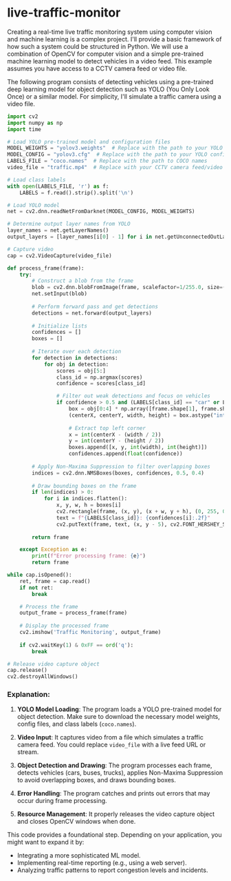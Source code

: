# live-traffic-monitor

Creating a real-time live traffic monitoring system using computer vision and machine learning is a complex project. I'll provide a basic framework of how such a system could be structured in Python. We will use a combination of OpenCV for computer vision and a simple pre-trained machine learning model to detect vehicles in a video feed. This example assumes you have access to a CCTV camera feed or video file.

The following program consists of detecting vehicles using a pre-trained deep learning model for object detection such as YOLO (You Only Look Once) or a similar model. For simplicity, I'll simulate a traffic camera using a video file.

```python
import cv2
import numpy as np
import time

# Load YOLO pre-trained model and configuration files
MODEL_WEIGHTS = "yolov3.weights"  # Replace with the path to your YOLO weights
MODEL_CONFIG = "yolov3.cfg"  # Replace with the path to your YOLO config
LABELS_FILE = "coco.names"  # Replace with the path to COCO names
video_file = "traffic.mp4"  # Replace with your CCTV camera feed/video file

# Load class labels
with open(LABELS_FILE, 'r') as f:
    LABELS = f.read().strip().split('\n')

# Load YOLO model
net = cv2.dnn.readNetFromDarknet(MODEL_CONFIG, MODEL_WEIGHTS)

# Determine output layer names from YOLO
layer_names = net.getLayerNames()
output_layers = [layer_names[i[0] - 1] for i in net.getUnconnectedOutLayers()]

# Capture video
cap = cv2.VideoCapture(video_file)

def process_frame(frame):
    try:
        # Construct a blob from the frame
        blob = cv2.dnn.blobFromImage(frame, scalefactor=1/255.0, size=(416, 416), swapRB=True, crop=False)
        net.setInput(blob)
        
        # Perform forward pass and get detections
        detections = net.forward(output_layers)
        
        # Initialize lists
        confidences = []
        boxes = []
        
        # Iterate over each detection
        for detection in detections:
            for obj in detection:
                scores = obj[5:]
                class_id = np.argmax(scores)
                confidence = scores[class_id]

                # Filter out weak detections and focus on vehicles
                if confidence > 0.5 and (LABELS[class_id] == "car" or LABELS[class_id] == "bus" or LABELS[class_id] == "truck"):
                    box = obj[0:4] * np.array([frame.shape[1], frame.shape[0], frame.shape[1], frame.shape[0]])
                    (centerX, centerY, width, height) = box.astype("int")
                    
                    # Extract top left corner
                    x = int(centerX - (width / 2))
                    y = int(centerY - (height / 2))
                    boxes.append([x, y, int(width), int(height)])
                    confidences.append(float(confidence))
        
        # Apply Non-Maxima Suppression to filter overlapping boxes
        indices = cv2.dnn.NMSBoxes(boxes, confidences, 0.5, 0.4)
        
        # Draw bounding boxes on the frame
        if len(indices) > 0:
            for i in indices.flatten():
                x, y, w, h = boxes[i]
                cv2.rectangle(frame, (x, y), (x + w, y + h), (0, 255, 0), 2)
                text = f"{LABELS[class_id]}: {confidences[i]:.2f}"
                cv2.putText(frame, text, (x, y - 5), cv2.FONT_HERSHEY_SIMPLEX, 0.5, (0, 255, 0), 2)
        
        return frame

    except Exception as e:
        print(f"Error processing frame: {e}")
        return frame

while cap.isOpened():
    ret, frame = cap.read()
    if not ret:
        break

    # Process the frame
    output_frame = process_frame(frame)
    
    # Display the processed frame
    cv2.imshow('Traffic Monitoring', output_frame)
    
    if cv2.waitKey(1) & 0xFF == ord('q'):
        break

# Release video capture object
cap.release()
cv2.destroyAllWindows()
```

### Explanation:
1. **YOLO Model Loading**: The program loads a YOLO pre-trained model for object detection. Make sure to download the necessary model weights, config files, and class labels (`coco.names`).

2. **Video Input**: It captures video from a file which simulates a traffic camera feed. You could replace `video_file` with a live feed URL or stream.

3. **Object Detection and Drawing**: The program processes each frame, detects vehicles (cars, buses, trucks), applies Non-Maxima Suppression to avoid overlapping boxes, and draws bounding boxes.

4. **Error Handling**: The program catches and prints out errors that may occur during frame processing.

5. **Resource Management**: It properly releases the video capture object and closes OpenCV windows when done.

This code provides a foundational step. Depending on your application, you might want to expand it by:
- Integrating a more sophisticated ML model.
- Implementing real-time reporting (e.g., using a web server).
- Analyzing traffic patterns to report congestion levels and incidents.